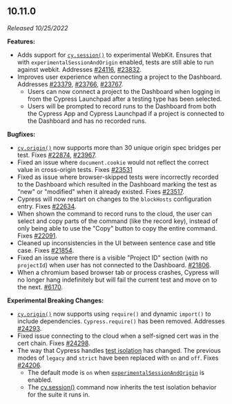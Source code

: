 ## 10.11.0

_Released 10/25/2022_

**Features:**

- Adds support for [`cy.session()`](/api/commands/session) to experimental WebKit.
Ensures that with `experimentalSessionAndOrigin` enabled, tests are still able to run against webkit. Addresses [#24116](https://github.com/cypress-io/cypress/issues/24116), [#23832](https://github.com/cypress-io/cypress/issues/23832).
- Improves user experience when connecting a project to the Dashboard. Addresses [#23379](https://github.com/cypress-io/cypress/issues/23379), [#23766](https://github.com/cypress-io/cypress/issues/23766), [#23767](https://github.com/cypress-io/cypress/issues/23767).
  - Users can now connect a project to the Dashboard when logging in from the Cypress Launchpad after a testing type has been selected.
  - Users will be prompted to record runs to the Dashboard from both the Cypress App and Cypress Launchpad if a project is connected to the Dashboard and has no recorded runs.

**Bugfixes:**

- [`cy.origin()`](/api/commands/origin) now supports more than 30 unique origin spec bridges per test. Fixes [#22874](https://github.com/cypress-io/cypress/issues/22874), [#23967](https://github.com/cypress-io/cypress/issues/23967).
- Fixed an issue where `document.cookie` would not reflect the correct value in cross-origin tests. Fixes [#23531](https://github.com/cypress-io/cypress/issues/23531)
- Fixed as issue where browser-skipped tests were incorrectly recorded to the Dashboard which resulted in the Dashboard marking the test as "new" or "modified" when it already existed. Fixes [#23517](https://github.com/cypress-io/cypress/issues/23517).
- Cypress will now restart on changes to the `blockHosts` configuration entry. Fixes [#22634](https://github.com/cypress-io/cypress/issues/22634).
- When shown the command to record runs to the cloud, the user can select and copy parts of the command (like the record key), instead of only being able to use the "Copy" button to copy the entire command. Fixes [#22091](https://github.com/cypress-io/cypress/issues/22091).
- Cleaned up inconsistencies in the UI between sentence case and title case. Fixes [#21854](https://github.com/cypress-io/cypress/issues/21854).
- Fixed an issue where there is a visible "Project ID" section (with no `projectId`) when user has not connected to the Dashboard. [#21806](https://github.com/cypress-io/cypress/issues/21806).
- When a chromium based browser tab or process crashes, Cypress will no longer hang indefinitely but will fail the current test and move on to the next. [#6170](https://github.com/cypress-io/cypress/issues/6170).

**Experimental Breaking Changes:**

- [`cy.origin()`](/api/commands/origin) now supports using `require()` and dynamic `import()` to include
  dependencies. `Cypress.require()` has been removed. Addresses
  [#24293](https://github.com/cypress-io/cypress/issues/24293).
- Fixed issue connecting to the cloud when a self-signed cert was in the cert chain. Fixes [#24298](https://github.com/cypress-io/cypress/issues/24298).
- The way that Cypress handles [test isolation](/guides/core-concepts/writing-and-organizing-tests#Test-Isolation) has changed.  The previous modes of `legacy` and `strict` have been replaced with `on` and `off`.  Fixes [#24206](https://github.com/cypress-io/cypress/issues/24206).
  - The default mode is `on` when [`experimentalSessionAndOrigin`](/guides/references/experiments) is enabled.
  - The [cy.session()](/api/commands/session) command now inherits the test isolation behavior for the suite it runs in.